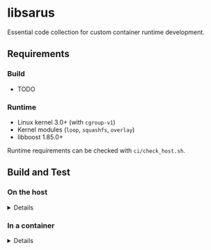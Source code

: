 # libsarus

Essential code collection for custom container runtime development.


## Requirements

### Build

- TODO

### Runtime

- Linux kernel 3.0+ (with `cgroup-v1`)
- Kernel modules (`loop`, `squashfs`, `overlay`)
- libboost 1.85.0+

Runtime requirements can be checked with `ci/check_host.sh`.


## Build and Test

### On the host

<details>

#### Clone

Make sure to clone every submodule when cloning.

```
$ git clone --recursive <repo_url>
```

#### Build

1. **Install third-party dependencies.** `install_dep.sh` will install all necessary dependencies in the local directory using Spack.

```
$ ./install_dep.sh
```

2. **Build `libsarus`**. `build.sh` will build `libsarus` using the dependencies installed by Spack.

```
$ ./build.sh
```

#### Test

1. **Check if your system can run tests.** The dependency check is unnecessary as tests are pre-linked to dependencies at build time.

```
$ ./ci/check_host.sh --no-dep
```

2. **Build `libsarus`.**

```
$ ./build.sh
```

3. **Run `ctest` with `sudo`.**

```
$ cd build; sudo ctest #OPTIONAL: --output-on-failure
```

</details>

### In a container

<details>

#### Entering a container

You can enter a container environment where all dependencies were already installed as follows.

```
$ ci/enter_buildenv.sh
```

This will create a container image if necessary and bring you inside the container. The `libsarus` root directory will be mounted to `~/libsarus`, where you can build and test `libsarus` as usual. 

**Caveat: your host environment (i.e., outside the container) still needs to pass `ci/check_host.sh` to properly run tests inside the container.**

#### Clone

Make sure to clone every submodule when cloning.

```
$ git clone --recursive <repo_url>
```

#### Build

1. **Install third-party dependencies.** `install_dep.sh` will install all necessary dependencies in the local directory using Spack.

```
$ ./install_dep.sh
```

2. **Build `libsarus`**. `build.sh` will build `libsarus` using the dependencies installed by Spack.

```
$ ./build.sh
```

#### Test

1. **Check if your system can run tests.** The dependency check is unnecessary as tests are pre-linked to dependencies at build time.

```
$ ./ci/check_host.sh --no-dep
```

2. **Build `libsarus`.**

```
$ ./build.sh
```

3. **Run `ctest` with `sudo`.** NOTE: notice `env "PATH=$PATH"`. This is required to carry over the path of Spack-installed dependencies to `sudo`.

```
$ cd build; sudo env "PATH=$PATH" ctest #OPTIONAL: --output-on-failure
```

</details>
